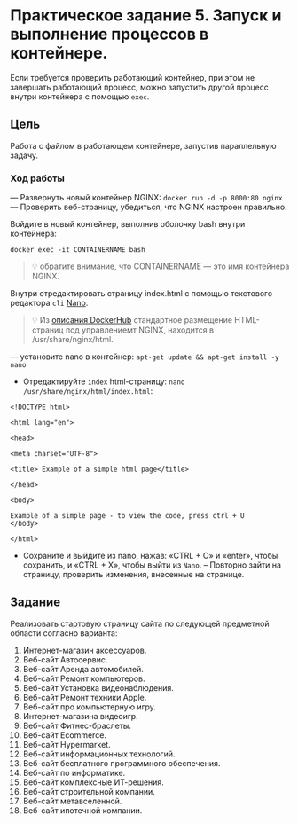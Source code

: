 # Практическое задание 5. Запуск и выполнение процессов в контейнере.

Если требуется проверить работающий контейнер, при этом не завершать работающий процесс, можно запустить другой процесс внутри контейнера с помощью `exec`.


## Цель

Работа с файлом в работающем контейнере, запустив параллельную задачу.

### Ход работы

— Развернуть новый контейнер NGINX: `docker run -d -p 8000:80 nginx`
— Проверить веб-страницу, убедиться, что NGINX настроен правильно.

Войдите в новый контейнер, выполнив оболочку bash внутри контейнера:

```
docker exec -it CONTAINERNAME bash
```
> :bulb: обратите внимание, что CONTAINERNAME — это имя контейнера NGINX.

Внутри отредактировать страницу index.html с помощью текстового редактора `cli` [Nano](https://www.nano-editor.org/).

> :bulb: Из [описания DockerHub](https://hub.docker.com/_/nginx) стандартное размещение HTML-страниц под управлениемт NGINX, находится в /usr/share/nginx/html.

— установите nano в контейнер: `apt-get update && apt-get install -y nano`
- Отредактируйте `index` html-страницу: `nano /usr/share/nginx/html/index.html`:

```
<!DOCTYPE html>

<html lang="en">

<head>

<meta charset="UTF-8">

<title> Example of a simple html page</title>

</head>

<body>

Example of a simple page - to view the code, press ctrl + U
</body>

</html>
```
    
- Сохраните и выйдите из nano, нажав: «CTRL + O» и «enter», чтобы сохранить, и «CTRL + X», чтобы выйти из `Nano`.
– Повторно зайти на страницу, проверить изменения, внесенные на странице.

## Задание

Реализовать стартовую страницу сайта по следующей предметной области согласно варианта:

1. Интернет-магазин аксессуаров.
2. Веб-сайт Автосервис.
3. Веб-сайт Аренда автомобилей.
4. Веб-сайт Ремонт компьютеров.
5. Веб-сайт Установка видеонаблюдения.
6. Веб-сайт Ремонт техники Apple.
7. Веб-сайт про компьютерную игру.
8. Интернет-магазина видеоигр.
9. Веб-сайт Фитнес-браслеты.
10. Веб-сайт Ecommerce.
11. Веб-сайт Hypermarket.
12. Веб-сайт информационных технологий.
13. Веб-сайт бесплатного программного обеспечения.
14. Веб-сайт по информатике.
15. Веб-сайт комплексные ИТ-решения.
16. Веб-сайт строительной компании.
17. Веб-сайт метавселенной.
18. Веб-сайт ипотечной компании.
